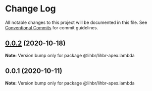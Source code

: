 # Change Log

All notable changes to this project will be documented in this file.
See [Conventional Commits](https://conventionalcommits.org) for commit guidelines.

## [0.0.2](https://github.com/lihbr/lihbr-apex/compare/@lihbr/lihbr-apex.lambda@0.0.1...@lihbr/lihbr-apex.lambda@0.0.2) (2020-10-18)

**Note:** Version bump only for package @lihbr/lihbr-apex.lambda





## 0.0.1 (2020-10-11)

**Note:** Version bump only for package @lihbr/lihbr-apex.lambda
